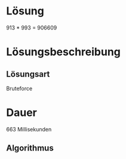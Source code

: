 # Lösung
913  *  993 = 906609

# Lösungsbeschreibung
## Lösungsart
Bruteforce

# Dauer
663 Millisekunden

## Algorithmus
